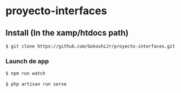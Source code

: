 # proyecto-interfaces

## Install (In the xamp/htdocs path)

```git
$ git clone https://github.com/GokoshiJr/proyecto-interfaces.git
```

###  Launch de app

```bash
$ npm run watch
```

```bash
$ php artisan run serve
```
